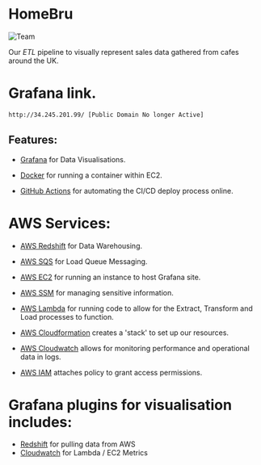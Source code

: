 # HomeBru

![Team][1]

[1]: https://i.redd.it/30ei98soetj61.jpg

Our *ETL* pipeline to visually represent sales data gathered from cafes around the UK. 

# Grafana link. 
```sh
http://34.245.201.99/ [Public Domain No longer Active]
```

## Features:
- [Grafana](https://grafana.com/) for Data Visualisations. 

- [Docker](https://www.docker.com/) for running a container within EC2.

- [GitHub Actions](https://github.com/features/actions) for automating the CI/CD deploy process online.

# AWS Services:

- [AWS Redshift](https://aws.amazon.com/redshift) for Data Warehousing.

- [AWS SQS](https://aws.amazon.com/sqs/) for Load Queue Messaging. 

- [AWS EC2](https://aws.amazon.com/ec2/features/) for running an instance to host Grafana site.

- [AWS SSM](https://docs.aws.amazon.com/systems-manager/latest/userguide/ssm-agent.html) for managing sensitive information.

- [AWS Lambda](https://docs.aws.amazon.com/lambda/latest/dg/welcome.html) for running code to allow for the Extract, Transform and Load processes to function.

- [AWS Cloudformation](https://docs.aws.amazon.com/AWSCloudFormation/latest/UserGuide/Welcome.html) creates a 'stack' to set up our resources.

- [AWS Cloudwatch](https://aws.amazon.com/cloudwatch/features/) allows for monitoring performance and operational data in logs.

- [AWS IAM](https://aws.amazon.com/iam/features/?nc=sn&loc=2) attaches policy to grant access permissions.

# Grafana plugins for visualisation includes:
- [Redshift](https://grafana.com/grafana/plugins/grafana-redshift-datasource/?tab=installation) 
for pulling data from AWS
- [Cloudwatch](https://grafana.com/docs/grafana/latest/datasources/aws-cloudwatch/) for Lambda / EC2 Metrics
